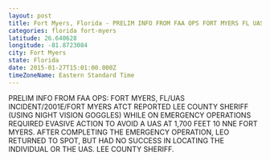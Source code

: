 ```yaml
---
layout: post
title: Fort Myers, Florida - PRELIM INFO FROM FAA OPS FORT MYERS FL UAS INCIDENT 2001E FORT MYERS ATCT REPORTED
categories: florida fort-myers
latitude: 26.640628
longitude: -81.8723084
city: Fort Myers
state: Florida
date: 2015-01-27T15:01:00.000Z
timeZoneName: Eastern Standard Time
---
```


PRELIM INFO FROM FAA OPS: FORT MYERS, FL/UAS INCIDENT/2001E/FORT MYERS ATCT REPORTED LEE COUNTY SHERIFF (USING NIGHT VISION GOGGLES) WHILE ON EMERGENCY OPERATIONS REQUIRED EVASIVE ACTION TO AVOID A UAS AT 1,700 FEET 10 NNE FORT MYERS. AFTER COMPLETING THE EMERGENCY OPERATION, LEO RETURNED TO SPOT, BUT HAD NO SUCCESS IN LOCATING THE INDIVIDUAL OR THE UAS. LEE COUNTY SHERIFF.